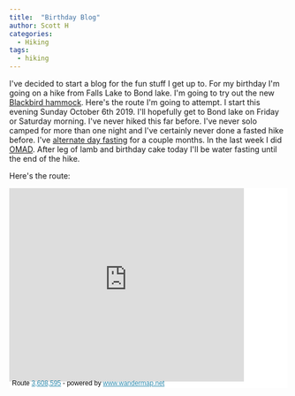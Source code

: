 ```yaml
---
title:  "Birthday Blog"
author: Scott H
categories: 
  - Hiking
tags:
  - hiking
---
```


I've decided to start a blog for the fun stuff I get up to.  For my birthday I'm going on a hike from Falls Lake to Bond lake.  I'm going to try out the new [Blackbird hammock](https://youtu.be/0jU8mzz3xJk).  Here's the route I'm going to attempt.  I start this evening Sunday October 6th 2019.  I'll hopefully get to Bond lake on Friday or Saturday morning.  I've never hiked this far before.  I've never solo camped for more than one night and I've certainly never done a fasted hike before.  I've [alternate day fasting](https://www.dietdoctor.com/intermittent-fasting) for a couple months.  In the last week I did [OMAD](https://www.youtube.com/watch?v=bHdoAhZyP3I).  After leg of lamb and birthday cake today I'll be water fasting until the end of the hike.

Here's the route:

<div style="background-color:#fff;"> <iframe src="http://www.wandermap.net/en/route/3608595-falls-lake-to-bond-lake/widget/?width=425&amp;height=350&amp;unit=metric" width="425" height="350" border="0" frameborder="0" marginheight="0" marginwidth="0" scrolling="no"> </iframe> <div style="margin: -4px 0 0 5px; height: 16px; color: #000; font-family: sans-serif; font-size: 12px;"> Route <a href="http://www.wandermap.net/en/route/3608595-falls-lake-to-bond-lake/" style="color:#2a88ac; text-decoration:underline;" target="_blank">3,608,595</a> - powered by <a href="http://www.wandermap.net" style="color:#2a88ac; text-decoration:underline;" target="_blank">www.wandermap.net</a> </div> </div>
